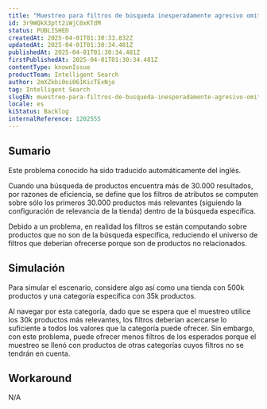 ```yaml
---
title: "Muestreo para filtros de búsqueda inesperadamente agresivo omitiendo valores de filtro"
id: 3r9WQkX3ptt2iWjC0xKTdM
status: PUBLISHED
createdAt: 2025-04-01T01:30:33.832Z
updatedAt: 2025-04-01T01:30:34.481Z
publishedAt: 2025-04-01T01:30:34.481Z
firstPublishedAt: 2025-04-01T01:30:34.481Z
contentType: knownIssue
productTeam: Intelligent Search
author: 2mXZkbi0oi061KicTExNjo
tag: Intelligent Search
slugEN: muestreo-para-filtros-de-busqueda-inesperadamente-agresivo-omitiendo-valores-de-filtro
locale: es
kiStatus: Backlog
internalReference: 1202555
---
```


## Sumario

<div class="alert alert-info">
  <p>Este problema conocido ha sido traducido automáticamente del inglés.</p>
</div>


Cuando una búsqueda de productos encuentra más de 30.000 resultados, por razones de eficiencia, se define que los filtros de atributos se computen sobre sólo los primeros 30.000 productos más relevantes (siguiendo la configuración de relevancia de la tienda) dentro de la búsqueda específica.

Debido a un problema, en realidad los filtros se están computando sobre productos que no son de la búsqueda específica, reduciendo el universo de filtros que deberían ofrecerse porque son de productos no relacionados.


##

## Simulación


Para simular el escenario, considere algo así como una tienda con 500k productos y una categoría específica con 35k productos.

Al navegar por esta categoría, dado que se espera que el muestreo utilice los 30k productos más relevantes, los filtros deberían acercarse lo suficiente a todos los valores que la categoría puede ofrecer. Sin embargo, con este problema, puede ofrecer menos filtros de los esperados porque el muestreo se llenó con productos de otras categorías cuyos filtros no se tendrán en cuenta.



## Workaround


N/A

